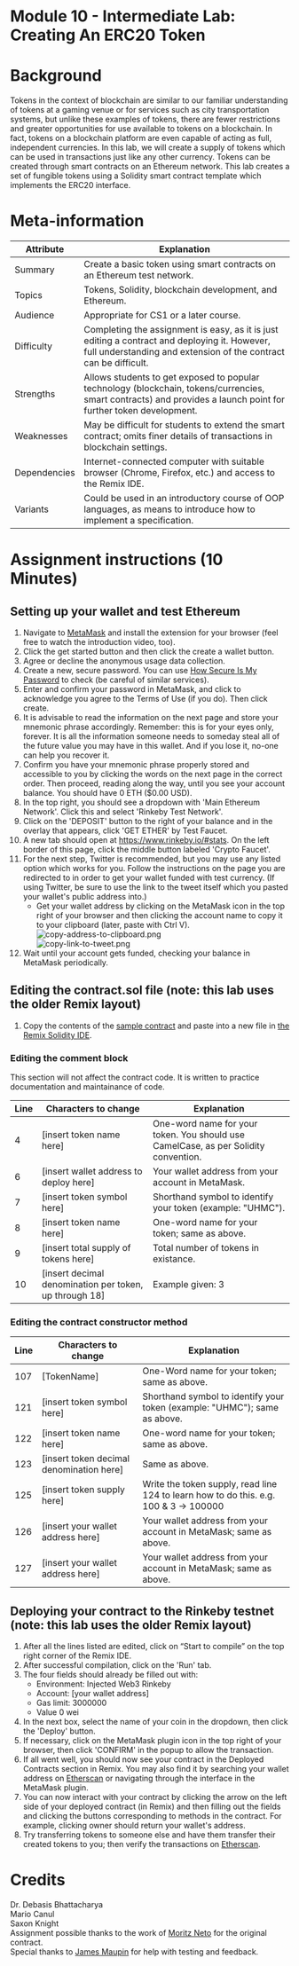 Module 10 - Intermediate Lab: Creating An ERC20 Token
=======================
# Background
Tokens in the context of blockchain are similar to our familiar understanding of tokens at a gaming venue or for services such as city transportation systems, but unlike these examples of tokens, there are fewer restrictions and greater opportunities for use available to tokens on a blockchain. In fact, tokens on a blockchain platform are even capable of acting as full, independent currencies. In this lab, we will create a supply of tokens which can be used in transactions just like any other currency. Tokens can be created through smart contracts on an Ethereum network. This lab creates a set of fungible tokens using a Solidity smart contract template which implements the ERC20 interface.

# Meta-information

| Attribute | Explanation |
| ------------- | ------------- |
| Summary | Create a basic token using smart contracts on an Ethereum test network. |
| Topics | Tokens, Solidity, blockchain development, and Ethereum. |
| Audience | Appropriate for CS1 or a later course. |
| Difficulty | Completing the assignment is easy, as it is just editing a contract and deploying it. However, full understanding and extension of the contract can be difficult. |
| Strengths | Allows students to get exposed to popular technology (blockchain, tokens/currencies, smart contracts) and provides a launch point for further token development. |
| Weaknesses | May be difficult for students to extend the smart contract; omits finer details of transactions in blockchain settings. | 
| Dependencies | Internet-connected computer with suitable browser (Chrome, Firefox, etc.) and access to the Remix IDE. |
| Variants | Could be used in an introductory course of OOP languages, as means to introduce how to implement a specification. |

# Assignment instructions (10 Minutes)

## Setting up your wallet and test Ethereum
1. Navigate to [MetaMask](https://metamask.io/) and install the extension for your browser (feel free to watch the introduction video, too).
2. Click the get started button and then click the create a wallet button.
3. Agree or decline the anonymous usage data collection.
4. Create a new, secure password. You can use [How Secure Is My Password](https://howsecureismypassword.net/) to check (be careful of similar services).
5. Enter and confirm your password in MetaMask, and click to acknowledge you agree to the Terms of Use (if you do). Then click create.
6. It is advisable to read the information on the next page and store your mnemonic phrase accordingly. Remember: this is for your eyes only, forever. It is all the information someone needs to someday steal all of the future value you may have in this wallet. And if you lose it, no-one can help you recover it.
7. Confirm you have your mnemonic phrase properly stored and accessible to you by clicking the words on the next page in the correct order. Then proceed, reading along the way, until you see your account balance. You should have 0 ETH ($0.00 USD).
8. In the top right, you should see a dropdown with 'Main Ethereum Network'. Click this and select 'Rinkeby Test Network'.
9. Click on the 'DEPOSIT' button to the right of your balance and in the overlay that appears, click 'GET ETHER' by Test Faucet.
10. A new tab should open at https://www.rinkeby.io/#stats. On the left border of this page, click the middle button labeled 'Crypto Faucet'.
11. For the next step, Twitter is recommended, but you may use any listed option which works for you. Follow the instructions on the page you are redirected to in order to get your wallet funded with test currency. (If using Twitter, be sure to use the link to the tweet itself which you pasted your wallet's public address into.)
    * Get your wallet address by clicking on the MetaMask icon in the top right of your browser and then clicking the account name to copy it to your clipboard (later, paste with Ctrl V).  
    ![copy-address-to-clipboard.png](screenshots/copy-address-to-clipboard.png)  
    ![copy-link-to-tweet.png](screenshots/copy-link-to-tweet.png)
12. Wait until your account gets funded, checking your balance in MetaMask periodically.

## Editing the contract.sol file (note: this lab uses the older Remix layout)
1. Copy the contents of the [sample contract](contract.sol) and paste into a new file in [the Remix Solidity IDE](https://remix.ethereum.org/).

### Editing the comment block
This section will not affect the contract code. It is written to practice documentation and maintainance of code. 

| Line | Characters to change | Explanation |
| --- | --- | --- |
| 4 | [insert token name here] | One-word name for your token. You should use CamelCase, as per Solidity convention. |
| 6 | [insert wallet address to deploy here] | Your wallet address from your account in MetaMask. |
| 7 | [insert token symbol here] | Shorthand symbol to identify your token (example: "UHMC"). |
| 8 | [insert token name here] | One-word name for your token; same as above. |
| 9 | [insert total supply of tokens here] | Total number of tokens in existance. |
| 10 | [insert decimal denomination per token, up through 18] | Example given: 3 |

### Editing the contract constructor method

| Line | Characters to change | Explanation |
| --- | --- | --- |
| 107 | [TokenName] | One-Word name for your token; same as above. |
| 121 | [insert token symbol here] | Shorthand symbol to identify your token (example: "UHMC"); same as above. |
| 122 | [insert token name here] | One-word name for your token; same as above. |
| 123 | [insert token decimal denomination here] | Same as above. |
| 125 | [insert token supply here] | Write the token supply, read line 124 to learn how to do this. e.g. 100 & 3 -> 100000 |
| 126 | [insert your wallet address here] | Your wallet address from your account in MetaMask; same as above. |
| 127 | [insert your wallet address here] | Your wallet address from your account in MetaMask; same as above. |

## Deploying your contract to the Rinkeby testnet (note: this lab uses the older Remix layout)
1. After all the lines listed are edited, click on “Start to compile” on the top right corner of the Remix IDE.
2. After successful compilation, click on the 'Run' tab.
3. The four fields should already be filled out with:
    * Environment: Injected Web3 Rinkeby
    * Account: \[your wallet address\]
    * Gas limit: 3000000
    * Value 0 wei
4. In the next box, select the name of your coin in the dropdown, then click the 'Deploy' button.
5. If necessary, click on the MetaMask plugin icon in the top right of your browser, then click 'CONFIRM' in the popup to allow the transaction.
6. If all went well, you should now see your contract in the Deployed Contracts section in Remix. You may also find it by searching your wallet address on [Etherscan][rinkeby.etherscan.io] or navigating through the interface in the MetaMask plugin.
7. You can now interact with your contract by clicking the arrow on the left side of your deployed contract (in Remix) and then filling out the fields and clicking the buttons corresponding to methods in the contract. For example, clicking owner should return your wallet's address.
8. Try transferring tokens to someone else and have them transfer their created tokens to you; then verify the transactions on [Etherscan][rinkeby.etherscan.io].

# Credits
Dr. Debasis Bhattacharya  
Mario Canul  
Saxon Knight  
Assignment possible thanks to the work of [Moritz Neto](https://twitter.com/mrtzneto) for the original contract.  
Special thanks to [James Maupin](https://github.com/jmsMaupin1) for help with testing and feedback.  

[rinkeby.etherscan.io]: https://rinkeby.etherscan.io/
